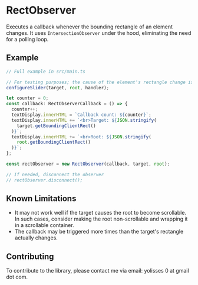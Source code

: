 # RectObserver

Executes a callback whenever the bounding rectangle of an element changes. It uses `IntersectionObserver` under the hood, eliminating the need for a polling loop.

## Example

```ts
// Full example in src/main.ts

// For testing purposes; the cause of the element's rectangle change is irrelevant.
configureSlider(target, root, handler);

let counter = 0;
const callback: RectObserverCallback = () => {
  counter++;
  textDisplay.innerHTML = `Callback count: ${counter}`;
  textDisplay.innerHTML += `<br>Target: ${JSON.stringify(
    target.getBoundingClientRect()
  )}`;
  textDisplay.innerHTML += `<br>Root: ${JSON.stringify(
    root.getBoundingClientRect()
  )}`;
};

const rectObserver = new RectObserver(callback, target, root);

// If needed, disconnect the observer
// rectObserver.disconnect();
```

## Known Limitations

- It may not work well if the target causes the root to become scrollable. In such cases, consider making the root non-scrollable and wrapping it in a scrollable container.
- The callback may be triggered more times than the target's rectangle actually changes.

## Contributing

To contribute to the library, please contact me via email: yolisses 0 at gmail dot com.
